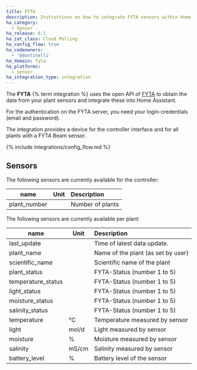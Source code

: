 ```yaml
---
title: FYTA
description: Instructions on how to integrate FYTA sensors within Home Assistant.
ha_category:
  - Sensor
ha_release: 0.1
ha_iot_class: Cloud Polling
ha_config_flow: true
ha_codeowners:
  - '@dontinelli'
ha_domain: fyta
ha_platforms:
  - sensor
ha_integration_type: integration
---
```


The **FYTA** {% term integration %} uses the open API of [FYTA](https://www.fyta.de) to obtain the data from your plant sensors and integrate these into Home Assistant.

For the authentication on the FYTA server, you need your login-credentials (email and password).

The integration provides a device for the controller interface and for all plants with a FYTA Beam sensor.

{% include integrations/config_flow.md %}

## Sensors

The following sensors are currently available for the controller:

| name                  | Unit   | Description   |
|-----------------------|--------|:-------------------------------------------|
| plant_number          |        | Number of plants                           |

The following sensors are currently available per plant:

| name                  | Unit   | Description   |
|-----------------------|--------|:-------------------------------------------|
| last_update           |        | Time of latest data update.                |
| plant_name            |        | Name of the plant (as set by user)         |
| scientific_name       |        | Scientific name of the plant               |
| plant_status          |        | FYTA-Status (number 1 to 5)                |
| temperature_status    |        | FYTA-Status (number 1 to 5)                |
| light_status          |        | FYTA-Status (number 1 to 5)                |
| moisture_status       |        | FYTA-Status (number 1 to 5)                |
| salinity_status       |        | FYTA-Status (number 1 to 5)                |
| temperature           | °C     | Temperature measured by sensor             |
| light                 | mol/d  | Light measured by sensor                   |
| moisture              | %      | Moisture measured by sensor                |
| salinity              | mS/cm  | Salinity measured by sensor                |
| battery_level         | %      | Battery level of the sensor                |

